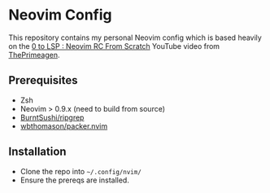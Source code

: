 # Neovim Config

This repository contains my personal Neovim config which is based heavily on the [0 to LSP : Neovim RC From Scratch](https://www.youtube.com/watch?v=w7i4amO_zaE) YouTube video from [ThePrimeagen](https://www.youtube.com/@ThePrimeagen).

## Prerequisites

* Zsh
* Neovim > 0.9.x (need to build from source)
* [BurntSushi/ripgrep](https://github.com/BurntSushi/ripgrep)
* [wbthomason/packer.nvim](https://github.com/wbthomason/packer.nvim)

## Installation

* Clone the repo into `~/.config/nvim/`
* Ensure the prereqs are installed.
